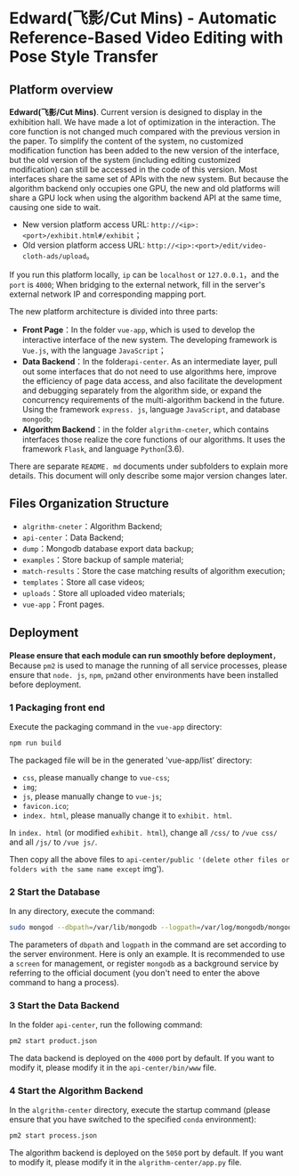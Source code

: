 # Edward(飞影/Cut Mins) - Automatic Reference-Based Video Editing with Pose Style Transfer

## Platform overview

**Edward(飞影/Cut Mins)**. Current version is designed to display in the exhibition hall. We have made a lot of optimization in the interaction. The core function is not changed much compared with the previous version in the paper. To simplify the content of the system, no customized modification function has been added to the new version of the interface, but the old version of the system (including editing customized modification) can still be accessed in the code of this version. Most interfaces share the same set of APIs with the new system. But because the algorithm backend only occupies one GPU, the new and old platforms will share a GPU lock when using the algorithm backend API at the same time, causing one side to wait.

- New version platform access URL: `http://<ip>:<port>/exhibit.html#/exhibit`；
- Old version platform access URL: `http://<ip>:<port>/edit/video-cloth-ads/upload`。

If you run this platform locally, `ip` can be `localhost` or `127.0.0.1`，and the `port` is `4000`; When bridging to the external network, fill in the server's external network IP and corresponding mapping port.

The new platform architecture is divided into three parts:

- **Front Page**：In the folder `vue-app`, which is used to develop the interactive interface of the new system. The developing framework is `Vue.js`, with the language `JavaScript`；
- **Data Backend**：In the folder`api-center`. As an intermediate layer, pull out some interfaces that do not need to use algorithms here, improve the efficiency of page data access, and also facilitate the development and debugging separately from the algorithm side, or expand the concurrency requirements of the multi-algorithm backend in the future. Using the framework `express. js`, language `JavaScript`, and database `mongodb`;
- **Algorithm Backend**：in the folder `algrithm-cneter`, which contains interfaces those realize the core functions of our algorithms. It uses the framework `Flask`, and language `Python`(3.6).

There are separate `README. md` documents under subfolders to explain more details. This document will only describe some major version changes later.

## Files Organization Structure

- `algrithm-cneter`：Algorithm Backend;
- `api-center`：Data Backend;
- `dump`：Mongodb database export data backup;
- `examples`：Store backup of sample material;
- `match-results`：Store the case matching results of algorithm execution;
- `templates`：Store all case videos;
- `uploads`：Store all uploaded video materials;
- `vue-app`：Front pages.

## Deployment

**Please ensure that each module can run smoothly before deployment**，Because `pm2` is used to manage the running of all service processes, please ensure that `node. js`, `npm`, `pm2`and other environments have been installed before deployment.

### 1 Packaging front end

Execute the packaging command in the `vue-app` directory:

```bash
npm run build
```

The packaged file will be in the generated 'vue-app/list' directory:

- `css`, please manually change to `vue-css`;
- `img`;
- `js`, please manually change to `vue-js`;
- `favicon.ico`;
- `index. html`, please manually change it to `exhibit. html`.

In `index. html` (or modified `exhibit. html`), change all `/css/` to `/vue css/` and all `/js/` to `/vue js/`.

Then copy all the above files to ` api-center/public '(delete other files or folders with the same name except ` img').

### 2 Start the Database

In any directory, execute the command:

```bash
sudo mongod --dbpath=/var/lib/mongodb --logpath=/var/log/mongodb/mongod.log
```

The parameters of `dbpath` and `logpath` in the command are set according to the server environment. Here is only an example. It is recommended to use a `screen` for management, or register `mongodb` as a background service by referring to the official document (you don't need to enter the above command to hang a process).

### 3 Start the Data Backend

In the folder `api-center`, run the following command:

```bash
pm2 start product.json
```

The data backend is deployed on the `4000` port by default. If you want to modify it, please modify it in the `api-center/bin/www` file.

### 4 Start the Algorithm Backend

In the `algrithm-center` directory, execute the startup command (please ensure that you have switched to the specified `conda` environment):

```bash
pm2 start process.json
```

The algorithm backend is deployed on the `5050` port by default. If you want to modify it, please modify it in the `algrithm-center/app.py` file.